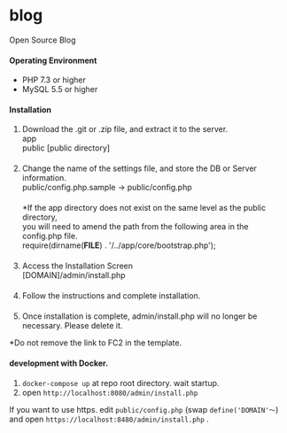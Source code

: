 blog
====

Open Source Blog

#### Operating Environment
* PHP 7.3 or higher
* MySQL 5.5 or higher


#### Installation

1. Download the .git or .zip file, and extract it to the server.  
app  
public [public directory]  
　  
2. Change the name of the settings file, and store the DB or Server information.  
public/config.php.sample -> public/config.php  
　  
 *If the app directory does not exist on the same level as the public directory,  
you will need to amend the path from the following area in the config.php file.  
require(dirname(__FILE__) . '/../app/core/bootstrap.php');  
　  
3. Access the Installation Screen  
[DOMAIN]/admin/install.php  
　  
4. Follow the instructions and complete installation.  
　  
5. Once installation is complete, admin/install.php will no longer be necessary. Please delete it.

*Do not remove the link to FC2 in the template.


#### development with Docker.

1. `docker-compose up` at repo root directory. wait startup.
2. open `http://localhost:8080/admin/install.php`

If you want to use https. edit `public/config.php` (swap `define('DOMAIN'〜`) and open `https://localhost:8480/admin/install.php` .
